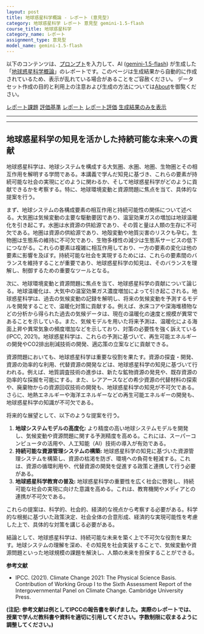 ```yaml
---
layout: post
title: 地球惑星科学概論 - レポート (意見型)
category: 地球惑星科学 レポート 意見型 gemini-1.5-flash
course_title: 地球惑星科学
category_name: レポート
assignment_type: 意見型
model_name: gemini-1.5-flash
---
```


以下のコンテンツは、[プロンプト](http://127.0.0.1:8000/generated/地球惑星科学/gemini-1.5-flash/prompt_レポート-意見型.md)を入力して、AI ([gemini-1.5-flash](contents/gemini-1.5-flash)) が生成した「[地球惑星科学概論](/contents/地球惑星科学/)」のレポートです。このページは生成結果から自動的に作成されているため、表示が乱れている場合があることをご容赦ください。
データセット作成の目的と利用上の注意および生成の方法については[About](/About)を御覧ください。

[レポート課題](../レポート課題-意見型)
[評価基準](../評価基準-意見型)
[レポート](../レポート-意見型)
[レポート評価](../レポート評価-意見型)
[生成結果のみを表示](http://127.0.0.1:8000/generated/地球惑星科学/gemini-1.5-flash/レポート-意見型.md)
  

***
***
  
## 地球惑星科学の知見を活かした持続可能な未来への貢献

地球惑星科学は、地球システムを構成する大気圏、水圏、地圏、生物圏とその相互作用を解明する学問である。本講義で学んだ知見に基づき、これらの要素が持続可能な社会の実現にどのように関わるか、そして地球惑星科学がどのように貢献できるかを考察する。特に、地球環境変動と資源問題に焦点を当て、具体的な提案を行う。

まず、地球システムの各構成要素の相互作用と持続可能性の関係について述べる。大気圏は気候変動の主要な駆動要因であり、温室効果ガスの増加は地球温暖化を引き起こす。水圏は水資源の供給源であり、その質と量は人類の生存に不可欠である。地圏は資源の供給源であり、地殻変動や地質災害のリスクも孕む。生物圏は生態系の維持に不可欠であり、生物多様性の減少は生態系サービスの低下につながる。これらの要素は複雑に相互作用しており、一方の要素の変化は他の要素に影響を及ぼす。持続可能な社会を実現するためには、これらの要素間のバランスを維持することが重要であり、地球惑星科学の知見は、そのバランスを理解し、制御するための重要なツールとなる。

次に、地球環境変動と資源問題に焦点を当て、地球惑星科学の貢献について論じる。地球温暖化は、大気中の温室効果ガス濃度増加によって引き起こされる。地球惑星科学は、過去の気候変動の記録を解明し、将来の気候変動を予測するモデルを開発することで、温暖化対策に貢献する。例えば、氷床コアや深海堆積物などの分析から得られた過去の気候データは、現在の温暖化の速度と規模が異常であることを示している。また、気候モデルを用いた将来予測は、温暖化による海面上昇や異常気象の頻度増加などを示しており、対策の必要性を強く訴えている (IPCC, 2021)。地球惑星科学は、これらの予測に基づいて、再生可能エネルギーの開発やCO2排出削減技術の開発、適応策の立案などに貢献できる。

資源問題においても、地球惑星科学は重要な役割を果たす。資源の探査・開発、資源の効率的な利用、代替資源の開発などは、地球惑星科学の知見に基づいて行われる。例えば、地質調査技術の進歩は、新たな鉱物資源の発見や、既存資源の効率的な採掘を可能にする。また、レアアースなどの希少資源の代替材料の探索や、廃棄物からの資源回収技術の開発も、地球惑星科学の知見が不可欠である。さらに、地熱エネルギーや海洋エネルギーなどの再生可能エネルギーの開発も、地球惑星科学の知識が不可欠である。

将来的な展望として、以下のような提案を行う。

1. **地球システムモデルの高度化:** より精度の高い地球システムモデルを開発し、気候変動や資源問題に関する予測精度を高める。これには、スーパーコンピュータの活用や、人工知能（AI）技術の導入が有効である。
2. **持続可能な資源管理システムの構築:** 地球惑星科学の知見に基づいた資源管理システムを構築し、資源の枯渇を防ぎ、環境への負荷を軽減する。これは、資源の循環利用や、代替資源の開発を促進する政策と連携して行う必要がある。
3. **地球惑星科学教育の普及:** 地球惑星科学の重要性を広く社会に啓発し、持続可能な社会の実現に向けた意識を高める。これは、教育機関やメディアとの連携が不可欠である。

これらの提案は、科学的、社会的、経済的な視点から考察する必要がある。科学的な根拠に基づいた政策決定、社会全体の合意形成、経済的な実現可能性を考慮した上で、具体的な対策を講じる必要がある。

結論として、地球惑星科学は、持続可能な未来を築く上で不可欠な役割を果たす。地球システムの理解を深め、その知見を社会実装することで、気候変動や資源問題といった地球規模の課題を解決し、人類の未来を担保することができる。


**参考文献**

* IPCC. (2021). Climate Change 2021: The Physical Science Basis. Contribution of Working Group I to the Sixth Assessment Report of the Intergovernmental Panel on Climate Change. Cambridge University Press.


**(注記: 参考文献は例としてIPCCの報告書を挙げました。実際のレポートでは、授業で学んだ教科書や資料を適切に引用してください。字数制限に収まるように調整してください。)**
